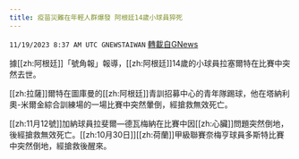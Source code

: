 ```yaml
---
title: 疫苗災難在年輕人群爆發 阿根廷14歲小球員猝死
---
```

`11/19/2023 8:37 AM UTC GNEWSTAIWAN` [轉載自GNews](https://gnews.org/articles/1993873)

據[[zh:阿根廷]]「號角報」報導，[[zh:阿根廷]]14歲的小球員拉塞爾特在比賽中突然去世。  

[[zh:拉薩]]爾特在圖庫曼的[[zh:阿根廷]]青訓招募中心的青年隊踢球，他在塔納利奧-米爾金綜合訓練場的一場比賽中突然暈倒，經搶救無效死亡。

  

[[zh:11月12號]]加納球員拉斐爾—德瓦梅納在比賽中因[[zh:心臟]]問題突然倒地，後經搶救無效死亡。[[zh:10月30日]][[zh:荷蘭]]甲級聯賽奈梅亨球員多斯特比賽中突然倒地，經搶救後醒來。
